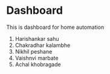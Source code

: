 # Dashboard
This is dashboard for home automation <br>
1. Harishankar sahu <br> 
2. Chakradhar kalambhe <br>
3. Nikhil peshane <br>
4. Vaishnvi marbate <br>
5. Achal khobragade <br>
